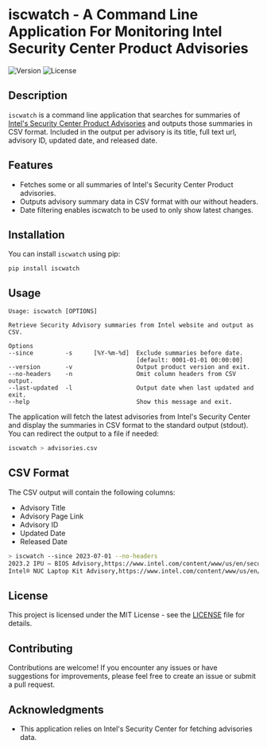 # iscwatch - A Command Line Application For Monitoring Intel Security Center Product Advisories

![Version](https://img.shields.io/badge/version-0.3.1-blue.svg)
![License](https://img.shields.io/badge/license-MIT-green.svg)

## Description

`iscwatch` is a command line application that searches for summaries of [Intel's Security Center Product Advisories](https://www.intel.com/content/www/us/en/security-center/default.html) and outputs those summaries in CSV format. Included in the output per advisory is its title, full text url, advisory ID, updated date, and released date.

## Features

- Fetches some or all summaries of Intel's Security Center Product advisories.
- Outputs advisory summary data in CSV format with our without headers.
- Date filtering enables iscwatch to be used to only show latest changes.

## Installation

You can install `iscwatch` using pip:

```
pip install iscwatch
```

## Usage

```
Usage: iscwatch [OPTIONS]

Retrieve Security Advisory summaries from Intel website and output as CSV.

Options
--since         -s      [%Y-%m-%d]  Exclude summaries before date.
                                    [default: 0001-01-01 00:00:00]
--version       -v                  Output product version and exit.
--no-headers    -n                  Omit column headers from CSV output.
--last-updated  -l                  Output date when last updated and exit.
--help                              Show this message and exit.
```

The application will fetch the latest advisories from Intel's Security Center and display the summaries in CSV format to the standard output (stdout). You can redirect the output to a file if needed:

```bash
iscwatch > advisories.csv
```

## CSV Format

The CSV output will contain the following columns:

- Advisory Title
- Advisory Page Link
- Advisory ID
- Updated Date
- Released Date

```bash
> iscwatch --since 2023-07-01 --no-headers
2023.2 IPU – BIOS Advisory,https://www.intel.com/content/www/us/en/security-center/advisory/intel-sa-00807.html,INTEL-SA-00807,2023-07-07,2023-05-09
Intel® NUC Laptop Kit Advisory,https://www.intel.com/content/www/us/en/security-center/advisory/intel-sa-00712.html,INTEL-SA-00712,2023-07-07,2022-08-09
```


## License

This project is licensed under the MIT License - see the [LICENSE](LICENSE) file for details.

## Contributing

Contributions are welcome! If you encounter any issues or have suggestions for improvements, please feel free to create an issue or submit a pull request.

## Acknowledgments

- This application relies on Intel's Security Center for fetching advisories data.
